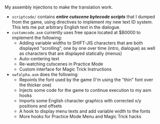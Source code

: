 My assembly injections to make the translation work.

* `scriptcode/` contains ***entire cutscene bytecode scripts*** that I dumped from the game, using directives to implement my new text ID system. This lets me put arbitrary English text in the dialogue.
* `customcode.asm` currently uses free space located at $B0000 to implement the following:
  * Adding variable widths to SHIFT-JIS characters that are both displayed "scrolling", one by one over time (intro, dialogue) as well as characters that are displayed statically (menus)
  * Auto-centering text
  * Re-watching cutscenes in Practice Mode
  * Custom interface for Magic Trick Instructions
* `vwfalpha.asm` does the following:
  * Repoints the font used by the game (I'm using the "thin" font over the thicker one)
  * Injects some code for the game to continue execution to my asm hooks
  * Imports some English character graphics with corrected x/y positions and offsets
  * A hook to display menu texts and add variable width to the fonts
  * More hooks for Practice Mode Menu and Magic Trick hacks
